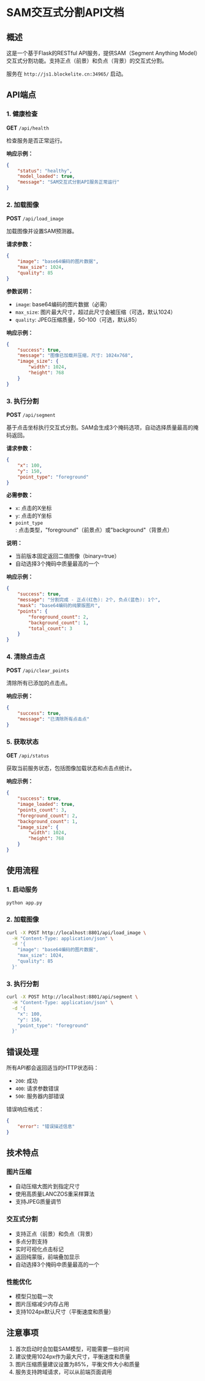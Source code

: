 # SAM交互式分割API文档

## 概述

这是一个基于Flask的RESTful API服务，提供SAM（Segment Anything Model）交互式分割功能。支持正点（前景）和负点（背景）的交互式分割。


服务在 `http://js1.blockelite.cn:34965/` 启动。

## API端点

### 1. 健康检查

**GET** `/api/health`

检查服务是否正常运行。

**响应示例：**
```json
{
    "status": "healthy",
    "model_loaded": true,
    "message": "SAM交互式分割API服务正常运行"
}
```

### 2. 加载图像

**POST** `/api/load_image`

加载图像并设置SAM预测器。

**请求参数：**
```json
{
    "image": "base64编码的图片数据",
    "max_size": 1024,
    "quality": 85
}
```

**参数说明：**
- `image`: base64编码的图片数据（必需）
- `max_size`: 图片最大尺寸，超过此尺寸会被压缩（可选，默认1024）
- `quality`: JPEG压缩质量，50-100（可选，默认85）

**响应示例：**
```json
{
    "success": true,
    "message": "图像已加载并压缩，尺寸: 1024x768",
    "image_size": {
        "width": 1024,
        "height": 768
    }
}
```

### 3. 执行分割

**POST** `/api/segment`

基于点击坐标执行交互式分割。SAM会生成3个掩码选项，自动选择质量最高的掩码返回。

**请求参数：**
```json
{
    "x": 100,
    "y": 150,
    "point_type": "foreground"
}
```

**必需参数：**
- `x`: 点击的X坐标
- `y`: 点击的Y坐标
- `point_type`: 点击类型，"foreground"（前景点）或"background"（背景点）

**说明：**
- 当前版本固定返回二值图像（binary=true）
- 自动选择3个掩码中质量最高的一个

**响应示例：**
```json
{
    "success": true,
    "message": "分割完成 - 正点(红色): 2个, 负点(蓝色): 1个",
    "mask": "base64编码的纯蒙版图片",
    "points": {
        "foreground_count": 2,
        "background_count": 1,
        "total_count": 3
    }
}
```

### 4. 清除点击点

**POST** `/api/clear_points`

清除所有已添加的点击点。

**响应示例：**
```json
{
    "success": true,
    "message": "已清除所有点击点"
}
```

### 5. 获取状态

**GET** `/api/status`

获取当前服务状态，包括图像加载状态和点击点统计。

**响应示例：**
```json
{
    "success": true,
    "image_loaded": true,
    "points_count": 3,
    "foreground_count": 2,
    "background_count": 1,
    "image_size": {
        "width": 1024,
        "height": 768
    }
}
```

## 使用流程

### 1. 启动服务
```bash
python app.py
```

### 2. 加载图像
```bash
curl -X POST http://localhost:8801/api/load_image \
  -H "Content-Type: application/json" \
  -d '{
    "image": "base64编码的图片数据",
    "max_size": 1024,
    "quality": 85
  }'
```

### 3. 执行分割
```bash
curl -X POST http://localhost:8801/api/segment \
  -H "Content-Type: application/json" \
  -d '{
    "x": 100,
    "y": 150,
    "point_type": "foreground"
  }'
```

## 错误处理

所有API都会返回适当的HTTP状态码：

- `200`: 成功
- `400`: 请求参数错误
- `500`: 服务器内部错误

错误响应格式：
```json
{
    "error": "错误描述信息"
}
```

## 技术特点

### 图片压缩
- 自动压缩大图片到指定尺寸
- 使用高质量LANCZOS重采样算法
- 支持JPEG质量调节

### 交互式分割
- 支持正点（前景）和负点（背景）
- 多点分割支持
- 实时可视化点击标记
- 返回纯蒙版，前端叠加显示
- 自动选择3个掩码中质量最高的一个

### 性能优化
- 模型只加载一次
- 图片压缩减少内存占用
- 支持1024px默认尺寸（平衡速度和质量）

## 注意事项

1. 首次启动时会加载SAM模型，可能需要一些时间
2. 建议使用1024px作为最大尺寸，平衡速度和质量
3. 图片压缩质量建议设置为85%，平衡文件大小和质量
4. 服务支持跨域请求，可以从前端页面调用 